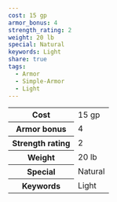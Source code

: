 ```yaml
---
cost: 15 gp
armor_bonus: 4
strength_rating: 2
weight: 20 lb
special: Natural
keywords: Light
share: true
tags:
  - Armor
  - Simple-Armor
  - Light
---
```


<p><span style="overflow-x: auto;"><table><tbody><tr><th>Cost</th><td>15 gp</td></tr><tr><th>Armor bonus</th><td>4</td></tr><tr><th>Strength rating</th><td>2</td></tr><tr><th>Weight</th><td>20 lb</td></tr><tr><th>Special</th><td>Natural</td></tr><tr><th>Keywords</th><td>Light</td></tr></tbody></table></span></p>